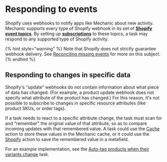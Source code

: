 # Responding to events

Shopify uses webhooks to notify apps like Mechanic about new activity. Mechanic supports every type of Shopify webhook in its set of [**Shopify event topics**](../../../platform/events/topics.md#shopify). By setting up [**subscriptions**](../../tasks/subscriptions.md) to these topics, a task may respond to any supported type of Shopify activity.

{% hint style="warning" %}
Note that Shopify does not strictly guarantee webhook delivery. See [Reconciling missing events](reconciling-missing-events.md) for more on this subject.
{% endhint %}

## Responding to changes in specific data

Shopify's "update" webhooks do not contain information about what piece of data has changed. (For example, a product update webhook does not specify what attribute of the product has changed.) For this reason, it's not possible to subscribe to changes in specific resource attributes (like product SKUs, or order tags).

If a task needs to react to a specific attribute change, the task must scan for and "remember" the original value of that attribute, so as to compare incoming updates with that remembered value. A task could use the [Cache](../../actions/cache.md) action to store these values in the Mechanic cache, or it could use the [Shopify](../../actions/shopify.md) action to save the remembered value in a metafield.

For an example implementation, see the [Auto-tag products when their variants change](https://usemechanic.com/task/auto-tag-products-when-their-skus-change) task.

##
